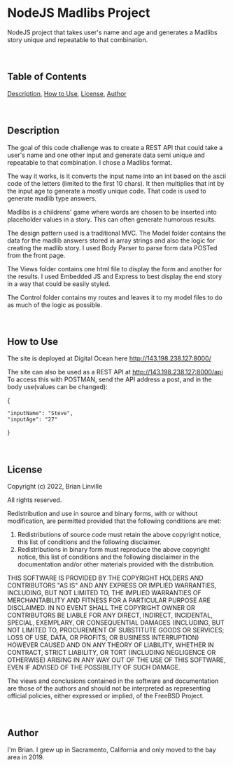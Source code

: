 # NodeJS Madlibs Project

NodeJS project that takes user's name and age and generates a Madlibs story unique and repeatable to that combination.
<br />&nbsp;
<br />&nbsp;

## Table of Contents
[Description](#description), 
[How to Use](#how-to-use), 
[License](#license), 
[Author](#author)
<br />&nbsp;
<br />&nbsp;

## Description
The goal of this code challenge was to create a REST API that could take a user's name and one other input and generate data semi unique and repeatable to that combination.  I chose a Madlibs format.

The way it works, is it converts the input name into an int based on the ascii code of the letters (limited to the first 10 chars).  It then multiplies that int by the input age to generate a mostly unique code.  That code is used to generate madlib type answers.

Madlibs is a childrens' game where words are chosen to be inserted into placeholder values in a story.  This can often generate humorous results.

The design pattern used is a traditional MVC.  The Model folder contains the data for the madlib answers stored in array strings and also the logic for creating the madlib story.  I used Body Parser to parse form data POSTed from the front page.

The Views folder contains one html file to display the form and another for the results.  I used Embedded JS and Express to best display the end story in a way that could be easily styled.

The Control folder contains my routes and leaves it to my model files to do as much of the logic as possible.
<br />&nbsp;
<br />&nbsp;


## How to Use

The site is deployed at Digital Ocean here http://143.198.238.127:8000/

The site can also be used as a REST API at http://143.198.238.127:8000/api  To access this with POSTMAN, send the API address a post, and in the body use(values can be changed): 

{ 

    "inputName": "Steve",
    "inputAge": "27"    
}
<br />&nbsp;
<br />&nbsp;

## License
Copyright (c) 2022, Brian Linville

All rights reserved.

Redistribution and use in source and binary forms, with or without
modification, are permitted provided that the following conditions are met:

1. Redistributions of source code must retain the above copyright notice, this
   list of conditions and the following disclaimer.
2. Redistributions in binary form must reproduce the above copyright notice,
   this list of conditions and the following disclaimer in the documentation
   and/or other materials provided with the distribution.

THIS SOFTWARE IS PROVIDED BY THE COPYRIGHT HOLDERS AND CONTRIBUTORS "AS IS" AND
ANY EXPRESS OR IMPLIED WARRANTIES, INCLUDING, BUT NOT LIMITED TO, THE IMPLIED
WARRANTIES OF MERCHANTABILITY AND FITNESS FOR A PARTICULAR PURPOSE ARE
DISCLAIMED. IN NO EVENT SHALL THE COPYRIGHT OWNER OR CONTRIBUTORS BE LIABLE FOR
ANY DIRECT, INDIRECT, INCIDENTAL, SPECIAL, EXEMPLARY, OR CONSEQUENTIAL DAMAGES
(INCLUDING, BUT NOT LIMITED TO, PROCUREMENT OF SUBSTITUTE GOODS OR SERVICES;
LOSS OF USE, DATA, OR PROFITS; OR BUSINESS INTERRUPTION) HOWEVER CAUSED AND
ON ANY THEORY OF LIABILITY, WHETHER IN CONTRACT, STRICT LIABILITY, OR TORT
(INCLUDING NEGLIGENCE OR OTHERWISE) ARISING IN ANY WAY OUT OF THE USE OF THIS
SOFTWARE, EVEN IF ADVISED OF THE POSSIBILITY OF SUCH DAMAGE.

The views and conclusions contained in the software and documentation are those
of the authors and should not be interpreted as representing official policies,
either expressed or implied, of the FreeBSD Project.
<br />&nbsp;
<br />&nbsp;


## Author
I'm Brian.  I grew up in Sacramento, California and only moved to the bay area in 2019.